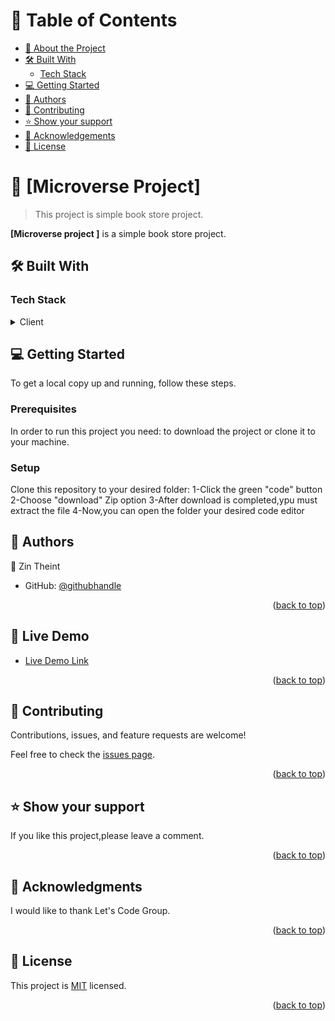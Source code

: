 <a name="readme-top"></a>

<!-- TABLE OF CONTENTS -->

# 📗 Table of Contents

- [📖 About the Project](#about-project)
- [🛠 Built With](#built-with)
  - [Tech Stack](#tech-stack)
- [💻 Getting Started](#getting-started)
- [👥 Authors](#authors)
-  [🤝 Contributing](#contributing)
- [⭐️ Show your support](#support)
- [🙏 Acknowledgements](#acknowledgements)
- [📝 License](#license)

<!-- PROJECT DESCRIPTION -->

# 📖 [Microverse Project] <a name="about-project"></a>

> This project is simple book store project.

**[Microverse project ]** is a simple book store project.

## 🛠 Built With <a name="built-with"></a>

### Tech Stack <a name="tech-stack"></a>

<details>
  <summary>Client</summary>
  <ul>
    <li>HTML</li>
    <li>CSS</li>
    <li>JavaScript</li>
  </ul>
</details>

## 💻 Getting Started <a name="getting-started"></a>

To get a local copy up and running, follow these steps.

### Prerequisites

In order to run this project you need:
to download the project or clone it to your machine.

### Setup

Clone this repository to your desired folder:
1-Click the green "code" button
2-Choose "download" Zip option
3-After download is completed,ypu must extract the file
4-Now,you can open the folder your desired code editor


<!-- AUTHORS -->

## 👥 Authors <a name="authors"></a>


👤 Zin Theint

- GitHub: [@githubhandle](https://github.com/mioOleen)


<p align="right">(<a href="#readme-top">back to top</a>)</p>

<!-- LIVE DEMO -->

## 🚀 Live Demo <a name="live-demo"></a>

- [Live Demo Link]([])

<p align="right">(<a href="#readme-top">back to top</a>)</p>

<!-- CONTRIBUTING -->

## 🤝 Contributing <a name="contributing"></a>

Contributions, issues, and feature requests are welcome!

Feel free to check the [issues page](https://github.com/mioOleen/Portfolio-1/issues).

<p align="right">(<a href="#readme-top">back to top</a>)</p>

<!-- SUPPORT -->

## ⭐️ Show your support <a name="support"></a>

If you like this project,please leave a comment.

<p align="right">(<a href="#readme-top">back to top</a>)</p>

<!-- ACKNOWLEDGEMENTS -->

## 🙏 Acknowledgments <a name="acknowledgements"></a>

I would like to thank Let's Code Group.

<p align="right">(<a href="#readme-top">back to top</a>)</p>


<!-- LICENSE -->

## 📝 License <a name="license"></a>


This project is [MIT]() licensed.

<p align="right">(<a href="#readme-top">back to top</a>)</p>
